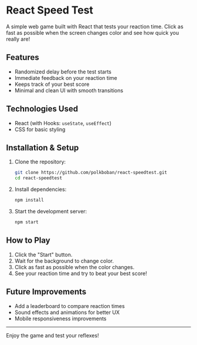 # React Speed Test

A simple web game built with React that tests your reaction time. Click as fast as possible when the screen changes color and see how quick you really are!

## Features
- Randomized delay before the test starts 
- Immediate feedback on your reaction time
- Keeps track of your best score
- Minimal and clean UI with smooth transitions

## Technologies Used
- React (with Hooks: `useState`, `useEffect`)
- CSS for basic styling

## Installation & Setup
1. Clone the repository:
   ```sh
   git clone https://github.com/polkboban/react-speedtest.git
   cd react-speedtest
   ```
2. Install dependencies:
   ```sh
   npm install
   ```
3. Start the development server:
   ```sh
   npm start
   ```

## How to Play
1. Click the "Start" button.
2. Wait for the background to change color.
3. Click as fast as possible when the color changes.
4. See your reaction time and try to beat your best score!


## Future Improvements
- Add a leaderboard to compare reaction times
- Sound effects and animations for better UX
- Mobile responsiveness improvements

---

Enjoy the game and test your reflexes! 

